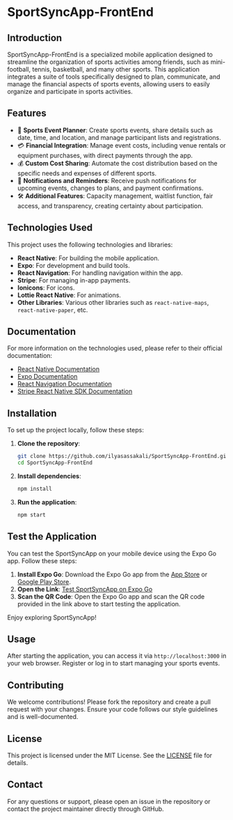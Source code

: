 # SportSyncApp-FrontEnd

## Introduction

SportSyncApp-FrontEnd is a specialized mobile application designed to streamline the organization of sports activities among friends, such as mini-football, tennis, basketball, and many other sports. This application integrates a suite of tools specifically designed to plan, communicate, and manage the financial aspects of sports events, allowing users to easily organize and participate in sports activities.

## Features

* 🚀 **Sports Event Planner**: Create sports events, share details such as date, time, and location, and manage participant lists and registrations.
* 💳 **Financial Integration**: Manage event costs, including venue rentals or equipment purchases, with direct payments through the app.
* 💰 **Custom Cost Sharing**: Automate the cost distribution based on the specific needs and expenses of different sports.
* 🔔 **Notifications and Reminders**: Receive push notifications for upcoming events, changes to plans, and payment confirmations.
* 🛠️ **Additional Features**: Capacity management, waitlist function, fair access, and transparency, creating certainty about participation.

## Technologies Used

This project uses the following technologies and libraries:

* **React Native**: For building the mobile application.
* **Expo**: For development and build tools.
* **React Navigation**: For handling navigation within the app.
* **Stripe**: For managing in-app payments.
* **Ionicons**: For icons.
* **Lottie React Native**: For animations.
* **Other Libraries**: Various other libraries such as `react-native-maps`, `react-native-paper`, etc.

## Documentation

For more information on the technologies used, please refer to their official documentation:

* [React Native Documentation](https://reactnative.dev/docs/getting-started)
* [Expo Documentation](https://docs.expo.dev/)
* [React Navigation Documentation](https://reactnavigation.org/docs/getting-started)
* [Stripe React Native SDK Documentation](https://stripe.com/docs/payments/integration-builder)

## Installation

To set up the project locally, follow these steps:

1. **Clone the repository**:
    ```bash
    git clone https://github.com/ilyasassakali/SportSyncApp-FrontEnd.git
    cd SportSyncApp-FrontEnd
    ```

2. **Install dependencies**:
    ```bash
    npm install
    ```

3. **Run the application**:
    ```bash
    npm start
    ```

## Test the Application

You can test the SportSyncApp on your mobile device using the Expo Go app. Follow these steps:

1. **Install Expo Go**: Download the Expo Go app from the [App Store](https://apps.apple.com/us/app/expo-go/id982107779) or [Google Play Store](https://play.google.com/store/apps/details?id=host.exp.exponent).
2. **Open the Link**: [Test SportSyncApp on Expo Go](https://expo.dev/preview/update?message=Fixed%20enter%20code%20bug&updateRuntimeVersion=1.0.0&createdAt=2024-06-10T09%3A06%3A54.145Z&slug=exp&projectId=19e375a0-6e89-46ce-8fdb-485e73631b17&group=2a208a2d-a628-47f7-bb9c-3a7a1653ee3c)
3. **Scan the QR Code**: Open the Expo Go app and scan the QR code provided in the link above to start testing the application.

Enjoy exploring SportSyncApp!

## Usage

After starting the application, you can access it via `http://localhost:3000` in your web browser. Register or log in to start managing your sports events.

## Contributing

We welcome contributions! Please fork the repository and create a pull request with your changes. Ensure your code follows our style guidelines and is well-documented.

## License

This project is licensed under the MIT License. See the [LICENSE](./LICENSE) file for details.

## Contact

For any questions or support, please open an issue in the repository or contact the project maintainer directly through GitHub.
 
